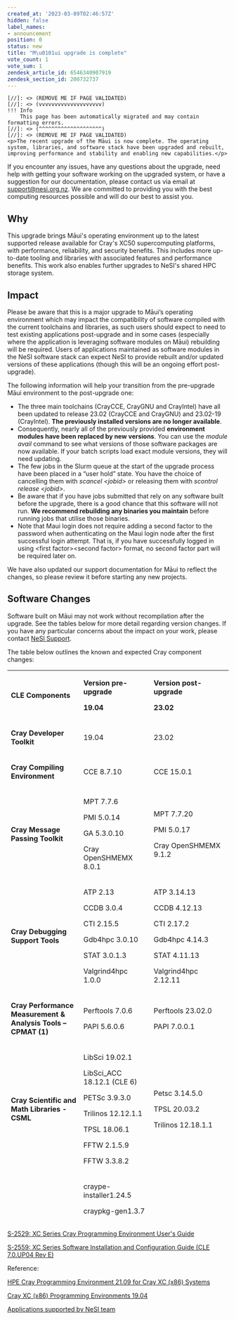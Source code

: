 ```yaml
---
created_at: '2023-03-09T02:46:57Z'
hidden: false
label_names:
- announcement
position: 0
status: new
title: "M\u0101ui upgrade is complete"
vote_count: 1
vote_sum: 1
zendesk_article_id: 6546340907919
zendesk_section_id: 200732737
---
```



    [//]: <> (REMOVE ME IF PAGE VALIDATED)
    [//]: <> (vvvvvvvvvvvvvvvvvvvv)
    !!! Info
        This page has been automatically migrated and may contain formatting errors.
    [//]: <> (^^^^^^^^^^^^^^^^^^^^)
    [//]: <> (REMOVE ME IF PAGE VALIDATED)
    <p>The recent upgrade of the Māui is now complete. The operating system, libraries, and software stack have been upgraded and rebuilt, improving performance and stability and enabling new capabilities.</p>
<p>If you encounter any issues, have any questions about the upgrade, need help with getting your software working on the upgraded system, or have a suggestion for our documentation, please contact us via email at <a href="mailto:support@nesi.org.nz"><span class="wysiwyg-underline">support@nesi.org.nz</span></a>. We are committed to providing you with the best computing resources possible and will do our best to assist you.</p>
<h2>Why</h2>
<p><span style="font-weight: 400;">This upgrade brings Māui's operating environment up to the latest supported release available for Cray's XC50 supercomputing platforms, with performance, reliability, and security benefits. This i</span>ncludes more up-to-date tooling and libraries with associated features and performance benefits. This work also enables further upgrades to NeSI's shared HPC storage system.</p>
<h2>Impact</h2>
<p><span style="font-weight: 400;">Please be aware that this is a major upgrade to Māui’s operating environment which may impact the compatibility of software compiled with the current toolchains and libraries, as such users should expect to need to test existing applications post-upgrade and in some cases (especially where the application is leveraging software modules on Māui) rebuilding will be required. Users of applications maintained as software modules in the NeSI software stack can expect NeSI to provide rebuilt and/or updated versions of these applications (though this will be an ongoing effort post-upgrade).</span><span style="font-weight: 400;"></span></p>
<p><span style="font-weight: 400;">The following information will help your transition from the pre-upgrade Māui environment to the post-upgrade one: </span></p>
<ul>
<li>The three main toolchains (CrayCCE, CrayGNU and CrayIntel) have all been updated to release 23.02 (CrayCCE and CrayGNU) and 23.02-19 (CrayIntel). <strong>The previously installed versions are no longer available</strong>.</li>
<li>Consequently, nearly all of the previously provided <strong>environment modules have been replaced by new versions</strong>. You can use the <em>module avail</em> command to see what versions of those software packages are now available. If your batch scripts load exact module versions, they will need updating.</li>
<li>The few jobs in the Slurm queue at the start of the upgrade process have been placed in a “user hold” state. You have the choice of cancelling them with <em>scancel &lt;jobid&gt;</em> or releasing them with <em>scontrol release &lt;jobid&gt;</em>.</li>
<li>Be aware that if you have jobs submitted that rely on any software built before the upgrade, there is a good chance that this software will not run. <strong>We recommend rebuilding any binaries you maintain</strong> before running jobs that utilise those binaries.</li>
<li>Note that Maui login does not require adding a second factor to the password when authenticating on the Maui login node after the first successful login attempt. That is, if you have successfully logged in using &lt;first factor&gt;&lt;second factor&gt; format, no second factor part will be required later on.</li>
</ul>
<p>We have also updated our support documentation for Māui to reflect the changes, so please review it before starting any new projects. </p>
<h2>Software Changes</h2>
<p>Software built on Māui may not work without recompilation after the upgrade. See the tables below for more detail regarding version changes. If you have any particular concerns about the impact on your work, please contact <a href="https://support.nesi.org.nz/hc/en-gb/requests/new">NeSI Support</a>.</p>
<p>The table below outlines the known and expected Cray component changes:</p>
<table style="font-weight: 400; height: 1258px;" width="633">
<tbody>
<tr style="height: 51px;">
<td style="height: 51px; width: 196.789px;">
<p><strong>CLE Components</strong></p>
</td>
<td style="height: 51px; width: 180.992px;">
<p><strong>Version pre-upgrade</strong></p>
<p><strong>19.04</strong></p>
</td>
<td style="height: 51px; width: 221.219px;">
<p><strong>Version post-upgrade</strong></p>
<p><strong>23.02</strong></p>
</td>
</tr>
<tr style="height: 22px;">
<td style="height: 22px; width: 196.789px;">
<p><strong>Cray Developer Toolkit</strong></p>
</td>
<td style="height: 22px; width: 180.992px;">
<p>19.04</p>
</td>
<td style="height: 22px; width: 221.219px;">
<p>23.02</p>
</td>
</tr>
<tr style="height: 44px;">
<td style="height: 44px; width: 196.789px;">
<p><strong>Cray Compiling Environment</strong></p>
</td>
<td style="height: 44px; width: 180.992px;">
<p>CCE 8.7.10</p>
</td>
<td style="height: 44px; width: 221.219px;">
<p>CCE 15.0.1</p>
</td>
</tr>
<tr style="height: 110px;">
<td style="height: 110px; width: 196.789px;">
<p><strong>Cray Message Passing Toolkit</strong></p>
</td>
<td style="height: 110px; width: 180.992px;">
<p>MPT 7.7.6</p>
<p>PMI 5.0.14</p>
<p>GA 5.3.0.10</p>
<p>Cray OpenSHMEMX 8.0.1</p>
</td>
<td style="height: 110px; width: 221.219px;">
<p>MPT 7.7.20</p>
<p>PMI 5.0.17</p>
<p>Cray OpenSHMEMX 9.1.2</p>
</td>
</tr>
<tr style="height: 169px;">
<td style="height: 169px; width: 196.789px;">
<p><strong>Cray Debugging Support Tools</strong></p>
</td>
<td style="height: 169px; width: 180.992px;">
<p>ATP 2.13</p>
<p>CCDB 3.0.4</p>
<p>CTI 2.15.5</p>
<p>Gdb4hpc 3.0.10</p>
<p>STAT 3.0.1.3</p>
<p>Valgrind4hpc 1.0.0</p>
</td>
<td style="height: 169px; width: 221.219px;">
<p>ATP 3.14.13</p>
<p>CCDB 4.12.13</p>
<p>CTI 2.17.2</p>
<p>Gdb4hpc 4.14.3</p>
<p>STAT 4.11.13</p>
<p>Valgrind4hpc 2.12.11</p>
</td>
</tr>
<tr style="height: 67px;">
<td style="height: 67px; width: 196.789px;">
<p><strong>Cray Performance Measurement &amp; Analysis Tools –CPMAT (1)</strong></p>
</td>
<td style="height: 67px; width: 180.992px;">
<p>Perftools 7.0.6</p>
<p>PAPI 5.6.0.6</p>
</td>
<td style="height: 67px; width: 221.219px;">
<p>Perftools 23.02.0</p>
<p>PAPI 7.0.0.1</p>
</td>
</tr>
<tr style="height: 221px;">
<td style="height: 221px; width: 196.789px;">
<p><strong>Cray Scientific and Math Libraries -CSML</strong></p>
</td>
<td style="height: 221px; width: 180.992px;">
<p>LibSci 19.02.1</p>
<p>LibSci_ACC 18.12.1 (CLE 6)</p>
<p>PETSc 3.9.3.0</p>
<p>Trilinos 12.12.1.1</p>
<p>TPSL 18.06.1</p>
<p>FFTW 2.1.5.9</p>
<p>FFTW 3.3.8.2</p>
</td>
<td style="height: 221px; width: 221.219px;">
<p>Petsc 3.14.5.0</p>
<p>TPSL 20.03.2</p>
<p>Trilinos 12.18.1.1</p>
</td>
</tr>
<tr style="height: 191px;">
<td style="height: 191px; width: 196.789px;">
<p><strong>Cray Environment Setup and Compiling support -CENV</strong></p>
</td>
<td style="height: 191px; width: 180.992px;">
<p>craype-installer1.24.5</p>
<p>craypkg-gen1.3.7</p>
<p>craype 2.5.18</p>
<p>cray-modules 3.2.11.1</p>
<p>cray-mpich-compat1.0.0-8 (patch)</p>
<p>cdt-prgenv 6.0.5</p>
</td>
<td style="height: 191px; width: 221.219px;">
<p>craypkg-gen 1.3.26</p>
<p>craype 2.7.15</p>
</td>
</tr>
<tr style="height: 302px;">
<td style="height: 302px; width: 196.789px;">
<p><strong>Third party products</strong></p>
</td>
<td style="height: 302px; width: 180.992px;">
<p>HDF5 1.10.2.0</p>
<p>NetCDF 4.6.1.3</p>
<p>parallel-NetCDF 1.8.1.4</p>
<p>iobuf 2.0.8</p>
<p>java jdk 1.8.0_51 (CLE 6)</p>
<p>GCC 7.3.0</p>
<p>GCC 8.3.0</p>
<p>cray-python 2.7.15.3 &amp; 3.6.5.3 (CLE 6)</p>
<p>cray-R 3.4.2</p>
</td>
<td style="height: 302px; width: 221.219px;">
<p>HDF5 1.12.2.3</p>
<p>NetCDF 4.9.0.3</p>
<p>Parallel-NetCDF 1.12.3.3</p>
<p>iobuf 2.0.10</p>
<p>GCC 10.3.0</p>
<p>GCC 12.1.0</p>
<p>cray-python 3.9.13.2</p>
<p>cray-R 4.2.1.1</p>
</td>
</tr>
<tr style="height: 81px;">
<td style="height: 81px; width: 196.789px;">
<p><strong>Third Party Licensed Products</strong></p>
</td>
<td style="height: 81px; width: 180.992px;">
<p>PGI 18.10 (CLE 6 only)</p>
<p>TotalView 2018.3.8</p>
<p>Forge 19.0.3.1</p>
</td>
<td style="height: 81px; width: 221.219px;">
<p>Forge 21.0.3</p>
<p>Totalview 2021.2.14</p>
</td>
</tr>
</tbody>
</table>
<p style="font-weight: 400;"><a href="https://support.hpe.com/hpesc/public/docDisplay?docLocale=en_US&amp;docId=a00113984en_us" data-saferedirecturl="https://www.google.com/url?q=https://support.hpe.com/hpesc/public/docDisplay?docLocale%3Den_US%26docId%3Da00113984en_us&amp;source=gmail&amp;ust=1670532540611000&amp;usg=AOvVaw01b_uhLa99nfjgIWWpS_2u">S-2529: XC Series Cray Programming Environment User's Guide</a></p>
<p style="font-weight: 400;"><a href="https://support.hpe.com/hpesc/public/docDisplay?docLocale=en_US&amp;docId=sd00002132en_us" data-saferedirecturl="https://www.google.com/url?q=https://support.hpe.com/hpesc/public/docDisplay?docLocale%3Den_US%26docId%3Dsd00002132en_us&amp;source=gmail&amp;ust=1670532540611000&amp;usg=AOvVaw2yYVYXLHXHizRraW1Xec1z">S-2559: XC Series Software Installation and Configuration Guide (CLE 7.0.UP04 Rev E)</a></p>
<p style="font-weight: 400;">Reference:</p>
<p style="font-weight: 400;"><a href="https://support.hpe.com/hpesc/public/docDisplay?docLocale=en_US&amp;docId=a00118188en_us" data-saferedirecturl="https://www.google.com/url?q=https://support.hpe.com/hpesc/public/docDisplay?docLocale%3Den_US%26docId%3Da00118188en_us&amp;source=gmail&amp;ust=1670532540611000&amp;usg=AOvVaw35pcVNPonvHXNy2kyYl_77">HPE Cray Programming Environment 21.09 for Cray XC (x86) Systems</a></p>
<p style="font-weight: 400;"><a href="https://support.hpe.com/hpesc/public/docDisplay?docId=a00114073en_us&amp;docLocale=en_US" data-saferedirecturl="https://www.google.com/url?q=https://support.hpe.com/hpesc/public/docDisplay?docId%3Da00114073en_us%26docLocale%3Den_US&amp;source=gmail&amp;ust=1670532540611000&amp;usg=AOvVaw1KsW-xCm7ez_u2Hu0lxzNO">Cray XC (x86) Programming Environments 19.04</a></p>
<p style="font-weight: 400;"><a href="https://support.nesi.org.nz/hc/en-gb/sections/360000040076" target="_blank" rel="noopener">Applications supported by NeSI team</a></p>